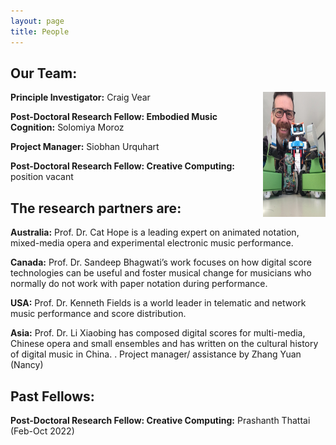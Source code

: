```yaml
---
layout: page
title: People
---
```


## Our Team:

<img align="right" width="100" height="200" src="/assets/img/cv_robots.jpg">

**Principle Investigator:** Craig Vear



**Post-Doctoral Research Fellow: Embodied Music Cognition:** Solomiya Moroz



**Project Manager:** Siobhan Urquhart



**Post-Doctoral Research Fellow: Creative Computing:** position vacant 




## The research partners are:

**Australia:** Prof. Dr. Cat Hope is a leading expert on animated notation, mixed-media opera and experimental electronic music performance.

**Canada:** Prof. Dr. Sandeep Bhagwati’s work focuses on how digital score technologies can be useful and foster musical change for musicians who normally do not work with paper notation during performance.

**USA:** Prof. Dr. Kenneth Fields is a world leader in telematic and network music performance and score distribution.

**Asia:** Prof. Dr. Li Xiaobing has composed digital scores for multi-media, Chinese opera and small ensembles and has written on the cultural history of digital music in China. . Project manager/ assistance by Zhang Yuan (Nancy)


## Past Fellows:

**Post-Doctoral Research Fellow: Creative Computing:** Prashanth Thattai (Feb-Oct 2022)